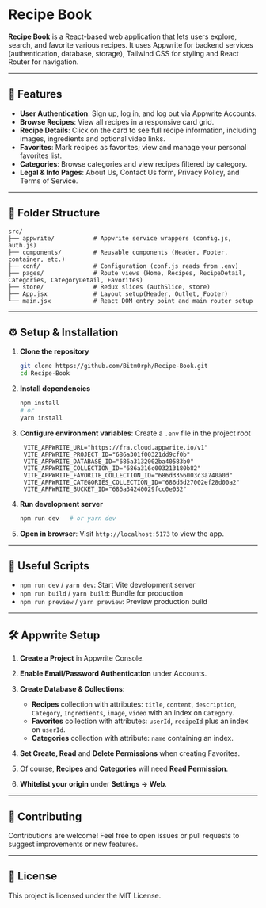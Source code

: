 # Recipe Book

**Recipe Book** is a React-based web application that lets users explore, search, and favorite various recipes. It uses Appwrite for backend services (authentication, database, storage), Tailwind CSS for styling and React Router for navigation.

---

## 🚀 Features

- **User Authentication**: Sign up, log in, and log out via Appwrite Accounts.
- **Browse Recipes**: View all recipes in a responsive card grid.
- **Recipe Details**: Click on the card to see full recipe information, including images, ingredients and optional video links.
- **Favorites**: Mark recipes as favorites; view and manage your personal favorites list.
- **Categories**: Browse categories and view recipes filtered by category.
- **Legal & Info Pages**: About Us, Contact Us form, Privacy Policy, and Terms of Service.

---

## 📁 Folder Structure

```plaintext
src/
├── appwrite/           # Appwrite service wrappers (config.js, auth.js)
├── components/         # Reusable components (Header, Footer, container, etc.)
├── conf/               # Configuration (conf.js reads from .env)
├── pages/              # Route views (Home, Recipes, RecipeDetail, Categories, CategoryDetail, Favorites)
├── store/              # Redux slices (authSlice, store)
├── App.jsx             # Layout setup(Header, Outlet, Footer)
└── main.jsx            # React DOM entry point and main router setup
```

---

## ⚙️ Setup & Installation

1. **Clone the repository**
   ```bash
   git clone https://github.com/Bitm0rph/Recipe-Book.git
   cd Recipe-Book
   ```

2. **Install dependencies**
   ```bash
   npm install
   # or
   yarn install
   ```

3. **Configure environment variables**:
   Create a `.env` file in the project root
   ```env
    VITE_APPWRITE_URL="https://fra.cloud.appwrite.io/v1"
    VITE_APPWRITE_PROJECT_ID="686a301f00321dd9cf0b"
    VITE_APPWRITE_DATABASE_ID="686a3132002ba40583b0"
    VITE_APPWRITE_COLLECTION_ID="686a316c003213180b82"
    VITE_APPWRITE_FAVORITE_COLLECTION_ID="686d3356003c3a740a0d"
    VITE_APPWRITE_CATEGORIES_COLLECTION_ID="686d5d27002ef28d00a2"
    VITE_APPWRITE_BUCKET_ID="686a34240029fcc0e032"
   ```

4. **Run development server**
   ```bash
   npm run dev   # or yarn dev
   ```

5. **Open in browser**:
   Visit `http://localhost:5173`  to view the app.

---

## 🔗 Useful Scripts

- `npm run dev` / `yarn dev`: Start Vite development server
- `npm run build` / `yarn build`: Bundle for production
- `npm run preview` / `yarn preview`: Preview production build

---

## 🛠 Appwrite Setup

1. **Create a Project** in Appwrite Console.
2. **Enable Email/Password Authentication** under Accounts.
3. **Create Database & Collections**:
   - **Recipes** collection with attributes: `title`, `content`, `description`, `Category`, `Ingredients`, `image`, `video` with an index on `Category`.
   - **Favorites** collection with attributes: `userId`, `recipeId` plus an index on `userId`.
   - **Categories** collection with attribute: `name` containing an index.
4. **Set Create, Read** and **Delete Permissions** when creating Favorites.
5. Of course, **Recipes** and **Categories** will need **Read Permission**.
   
6. **Whitelist your origin** under **Settings → Web**.

---

## 🤝 Contributing

Contributions are welcome! Feel free to open issues or pull requests to suggest improvements or new features.

---

## 📄 License

This project is licensed under the MIT License.
